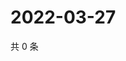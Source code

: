 # 2022-03-27

共 0 条

<!-- BEGIN WEIBO -->
<!-- 最后更新时间 Sun Mar 27 2022 19:00:42 GMT+0800 (China Standard Time) -->

<!-- END WEIBO -->
